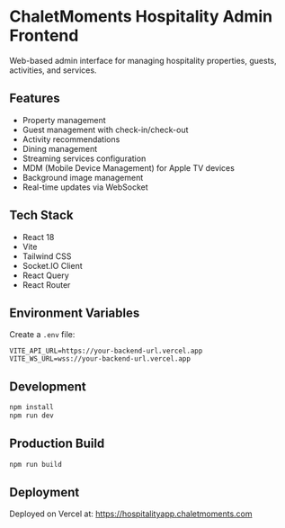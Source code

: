 # ChaletMoments Hospitality Admin Frontend

Web-based admin interface for managing hospitality properties, guests, activities, and services.

## Features

- Property management
- Guest management with check-in/check-out
- Activity recommendations
- Dining management
- Streaming services configuration
- MDM (Mobile Device Management) for Apple TV devices
- Background image management
- Real-time updates via WebSocket

## Tech Stack

- React 18
- Vite
- Tailwind CSS
- Socket.IO Client
- React Query
- React Router

## Environment Variables

Create a `.env` file:

```env
VITE_API_URL=https://your-backend-url.vercel.app
VITE_WS_URL=wss://your-backend-url.vercel.app
```

## Development

```bash
npm install
npm run dev
```

## Production Build

```bash
npm run build
```

## Deployment

Deployed on Vercel at: https://hospitalityapp.chaletmoments.com